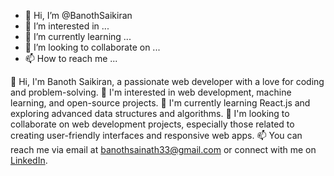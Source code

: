 - 👋 Hi, I’m @BanothSaikiran
- 👀 I’m interested in ...
- 🌱 I’m currently learning ...
- 💞️ I’m looking to collaborate on ...
- 📫 How to reach me ...

<!---
BanothSaikiran/BanothSaikiran is a ✨ special ✨ repository because its `README.md` (this file) appears on your GitHub profile.
You can click the Preview link to take a look at your changes.
--->
👋 Hi, I'm Banoth Saikiran, a passionate web developer with a love for coding and problem-solving.
👀 I'm interested in web development, machine learning, and open-source projects.
🌱 I'm currently learning React.js and exploring advanced data structures and algorithms.
💞️ I'm looking to collaborate on web development projects, especially those related to creating user-friendly interfaces and responsive web apps.
📫 You can reach me via email at banothsainath33@gmail.com or connect with me on [LinkedIn](https://www.linkedin.com/in/banoth-saikiran-104076215?utm_source=share&utm_campaign=share_via&utm_content=profile&utm_medium=android_app).



